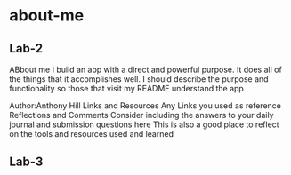 # about-me

## Lab-2


ABbout me
I build an app with a direct and powerful purpose. It does all of the things that it accomplishes well. I should describe the purpose and functionality so those that visit my README understand the app

Author:Anthony Hill
Links and Resources 
Any Links you used as reference
Reflections and Comments
Consider including the answers to your daily journal and submission questions here
This is also a good place to reflect on the tools and resources used and learned




## Lab-3